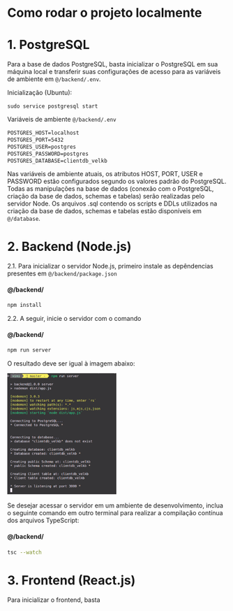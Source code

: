 # Como rodar o projeto localmente


# 1. PostgreSQL

Para a base de dados PostgreSQL, basta inicializar o PostgreSQL em sua máquina local e transferir suas configurações de acesso para as variáveis de ambiente em `@/backend/.env`. 

Inicialização (Ubuntu):
```
sudo service postgresql start
```

Variáveis de ambiente `@/backend/.env`
```.env
POSTGRES_HOST=localhost
POSTGRES_PORT=5432
POSTGRES_USER=postgres
POSTGRES_PASSWORD=postgres
POSTGRES_DATABASE=clientdb_velkb
```

Nas variáveis de ambiente atuais, os atributos HOST, PORT, USER e PASSWORD estão configurados segundo os valores padrão do PostgreSQL. 
Todas as manipulações na base de dados (conexão com o PostgreSQL, criação da base de dados, schemas e tabelas) serão realizadas pelo servidor Node.
Os arquivos .sql contendo os scripts e DDLs utilizados na criação da base de dados, schemas e tabelas estão disponíveis em `@/database`.


# 2. Backend (Node.js)

2.1. Para inicializar o servidor Node.js, primeiro instale as depêndencias presentes em `@/backend/package.json`

#### @/backend/

```bash
npm install
```
2.2. A seguir, inicie o servidor com o comando

#### @/backend/

```bash
npm run server
```

O resultado deve ser igual à imagem abaixo:

<img src="/readme_images/npm_run_server.png" alt="Example Image" width="250">


Se desejar acessar o servidor em um ambiente de desenvolvimento, inclua o seguinte comando em outro terminal para realizar a compilação contínua dos arquivos TypeScript:

#### @/backend/

```bash
tsc --watch
```

# 3. Frontend (React.js)

Para inicializar o frontend, basta 

